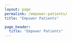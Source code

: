 ```yaml
---
layout: page
permalink: /empower-patients/
title: "Empower Patients"

page_header:
  title: "Empower Patients"
---
```

